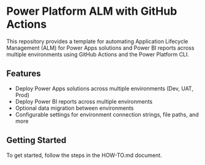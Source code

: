 # Power Platform ALM with GitHub Actions

This repository provides a template for automating Application Lifecycle Management (ALM) for Power Apps solutions and Power BI reports across multiple environments using GitHub Actions and the Power Platform CLI.

## Features

- Deploy Power Apps solutions across multiple environments (Dev, UAT, Prod)
- Deploy Power BI reports across multiple environments
- Optional data migration between environments
- Configurable settings for environment connection strings, file paths, and more

## Getting Started

To get started, follow the steps in the HOW-TO.md document.
